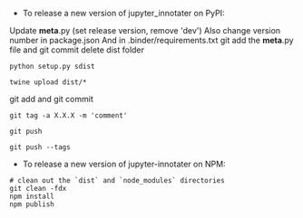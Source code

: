 - To release a new version of jupyter_innotater on PyPI:

Update __meta__.py (set release version, remove 'dev')
Also change version number in package.json
And in .binder/requirements.txt
git add the __meta__.py file and git commit
delete dist folder

`python setup.py sdist`

`twine upload dist/*`

git add and git commit

`git tag -a X.X.X -m 'comment'`

`git push`

`git push --tags`


- To release a new version of jupyter-innotater on NPM:

```
# clean out the `dist` and `node_modules` directories
git clean -fdx
npm install
npm publish
```
